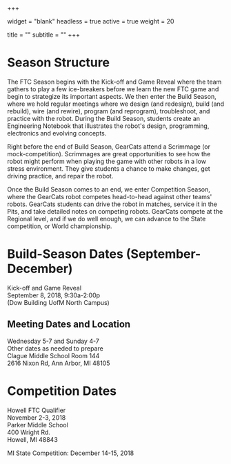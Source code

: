 +++

widget = "blank"
headless = true
active = true
weight = 20

title = ""
subtitle = ""
+++

# Season Structure

The FTC Season begins with the Kick-off and Game Reveal where the team
gathers to play a few ice-breakers before we learn the new FTC game
and begin to strategize its important aspects. We then enter the Build
Season, where we hold regular meetings where we design (and redesign),
build (and rebuild), wire (and rewire), program (and reprogram),
troubleshoot, and practice with the robot. During the Build Season,
students create an Engineering Notebook that illustrates the robot's
design, programming, electronics and evolving concepts.

Right before the end of Build Season, GearCats attend a Scrimmage (or
mock-competition). Scrimmages are great opportunities to see how the
robot might perform when playing the game with other robots in a low
stress environment. They give students a chance to make changes, get
driving practice, and repair the robot.

Once the Build Season comes to an end, we enter Competition Season,
where the GearCats robot competes head-to-head against other teams'
robots. GearCats students can drive the robot in matches, service it
in the Pits, and take detailed notes on competing robots. GearCats
compete at the Regional level, and if we do well enough, we can
advance to the State competition, or World championship.

# Build-Season Dates (September-December)

Kick-off and Game Reveal  
September 8, 2018, 9:30a-2:00p  
(Dow Building UofM North Campus)

## Meeting Dates and Location

Wednesday 5-7 and Sunday 4-7  
Other dates as needed to prepare  
Clague Middle School Room 144  
2616 Nixon Rd, Ann Arbor, MI 48105  

# Competition Dates

Howell FTC Qualifier  
November 2-3, 2018  
Parker Middle School  
400 Wright Rd.  
Howell, MI 48843

MI State Competition: December 14-15, 2018
